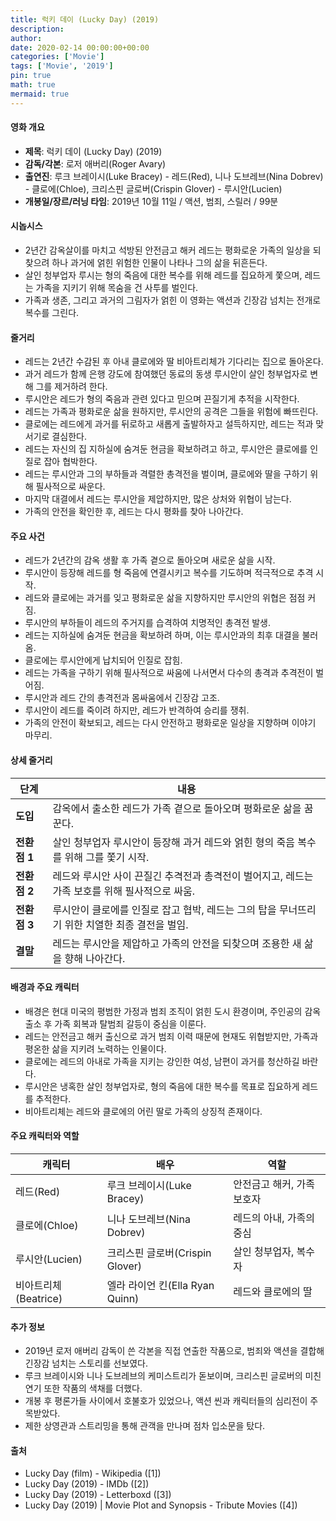 ```yaml
---
title: 럭키 데이 (Lucky Day) (2019)
description: 
author: 
date: 2020-02-14 00:00:00+00:00
categories: ['Movie']
tags: ['Movie', '2019']
pin: true
math: true
mermaid: true
---
```

#### 영화 개요

- **제목**: 럭키 데이 (Lucky Day) (2019)  
- **감독/각본**: 로저 애버리(Roger Avary)  
- **출연진**: 루크 브레이시(Luke Bracey) - 레드(Red), 니나 도브레브(Nina Dobrev) - 클로에(Chloe), 크리스핀 글로버(Crispin Glover) - 루시안(Lucien)  
- **개봉일/장르/러닝 타임**: 2019년 10월 11일 / 액션, 범죄, 스릴러 / 99분  

#### 시놉시스

- 2년간 감옥살이를 마치고 석방된 안전금고 해커 레드는 평화로운 가족의 일상을 되찾으려 하나 과거에 얽힌 위험한 인물이 나타나 그의 삶을 뒤흔든다.  
- 살인 청부업자 루시는 형의 죽음에 대한 복수를 위해 레드를 집요하게 쫓으며, 레드는 가족을 지키기 위해 목숨을 건 사투를 벌인다.  
- 가족과 생존, 그리고 과거의 그림자가 얽힌 이 영화는 액션과 긴장감 넘치는 전개로 복수를 그린다.  

#### 줄거리

- 레드는 2년간 수감된 후 아내 클로에와 딸 비아트리체가 기다리는 집으로 돌아온다.  
- 과거 레드가 함께 은행 강도에 참여했던 동료의 동생 루시안이 살인 청부업자로 변해 그를 제거하려 한다.  
- 루시안은 레드가 형의 죽음과 관련 있다고 믿으며 끈질기게 추적을 시작한다.  
- 레드는 가족과 평화로운 삶을 원하지만, 루시안의 공격은 그들을 위험에 빠뜨린다.  
- 클로에는 레드에게 과거를 뒤로하고 새롭게 출발하자고 설득하지만, 레드는 적과 맞서기로 결심한다.  
- 레드는 자신의 집 지하실에 숨겨둔 현금을 확보하려고 하고, 루시안은 클로에를 인질로 잡아 협박한다.  
- 레드는 루시안과 그의 부하들과 격렬한 총격전을 벌이며, 클로에와 딸을 구하기 위해 필사적으로 싸운다.  
- 마지막 대결에서 레드는 루시안을 제압하지만, 많은 상처와 위협이 남는다.  
- 가족의 안전을 확인한 후, 레드는 다시 평화를 찾아 나아간다.  

#### 주요 사건

- 레드가 2년간의 감옥 생활 후 가족 곁으로 돌아오며 새로운 삶을 시작.  
- 루시안이 등장해 레드를 형 죽음에 연결시키고 복수를 기도하며 적극적으로 추격 시작.  
- 레드와 클로에는 과거를 잊고 평화로운 삶을 지향하지만 루시안의 위협은 점점 커짐.  
- 루시안의 부하들이 레드의 주거지를 습격하여 치명적인 총격전 발생.  
- 레드는 지하실에 숨겨둔 현금을 확보하려 하며, 이는 루시안과의 최후 대결을 불러옴.  
- 클로에는 루시안에게 납치되어 인질로 잡힘.  
- 레드는 가족을 구하기 위해 필사적으로 싸움에 나서면서 다수의 총격과 추격전이 벌어짐.  
- 루시안과 레드 간의 총격전과 몸싸움에서 긴장감 고조.  
- 루시안이 레드를 죽이려 하지만, 레드가 반격하여 승리를 쟁취.  
- 가족의 안전이 확보되고, 레드는 다시 안전하고 평화로운 일상을 지향하며 이야기 마무리.  

#### 상세 줄거리

| **단계**     | **내용**                                                                                                              |
|--------------|----------------------------------------------------------------------------------------------------------------------|
| **도입**     | 감옥에서 출소한 레드가 가족 곁으로 돌아오며 평화로운 삶을 꿈꾼다.                                                       |
| **전환점 1** | 살인 청부업자 루시안이 등장해 과거 레드와 얽힌 형의 죽음 복수를 위해 그를 쫓기 시작.                                        |
| **전환점 2** | 레드와 루시안 사이 끈질긴 추격전과 총격전이 벌어지고, 레드는 가족 보호를 위해 필사적으로 싸움.                            |
| **전환점 3** | 루시안이 클로에를 인질로 잡고 협박, 레드는 그의 탑을 무너뜨리기 위한 치열한 최종 결전을 벌임.                               |
| **결말**     | 레드는 루시안을 제압하고 가족의 안전을 되찾으며 조용한 새 삶을 향해 나아간다.                                            |

#### 배경과 주요 캐릭터

- 배경은 현대 미국의 평범한 가정과 범죄 조직이 얽힌 도시 환경이며, 주인공의 감옥 출소 후 가족 회복과 탈범죄 갈등이 중심을 이룬다.  
- 레드는 안전금고 해커 출신으로 과거 범죄 이력 때문에 현재도 위협받지만, 가족과 평온한 삶을 지키려 노력하는 인물이다.  
- 클로에는 레드의 아내로 가족을 지키는 강인한 여성, 남편이 과거를 청산하길 바란다.  
- 루시안은 냉혹한 살인 청부업자로, 형의 죽음에 대한 복수를 목표로 집요하게 레드를 추적한다.  
- 비아트리체는 레드와 클로에의 어린 딸로 가족의 상징적 존재이다.  

#### 주요 캐릭터와 역할

| **캐릭터** | **배우**         | **역할**                |
|------------|------------------|------------------------|
| 레드(Red)  | 루크 브레이시(Luke Bracey)      | 안전금고 해커, 가족 보호자     |
| 클로에(Chloe) | 니나 도브레브(Nina Dobrev)      | 레드의 아내, 가족의 중심       |
| 루시안(Lucien) | 크리스핀 글로버(Crispin Glover) | 살인 청부업자, 복수자          |
| 비아트리체(Beatrice) | 엘라 라이언 킨(Ella Ryan Quinn) | 레드와 클로에의 딸          |

#### 추가 정보

- 2019년 로저 애버리 감독이 쓴 각본을 직접 연출한 작품으로, 범죄와 액션을 결합해 긴장감 넘치는 스토리를 선보였다.  
- 루크 브레이시와 니나 도브레브의 케미스트리가 돋보이며, 크리스핀 글로버의 미친 연기 또한 작품의 색채를 더했다.  
- 개봉 후 평론가들 사이에서 호불호가 있었으나, 액션 씬과 캐릭터들의 심리전이 주목받았다.  
- 제한 상영관과 스트리밍을 통해 관객을 만나며 점차 입소문을 탔다.  

#### 출처

- Lucky Day (film) - Wikipedia ([1])  
- Lucky Day (2019) - IMDb ([2])  
- Lucky Day (2019) - Letterboxd ([3])  
- Lucky Day (2019) | Movie Plot and Synopsis - Tribute Movies ([4])
